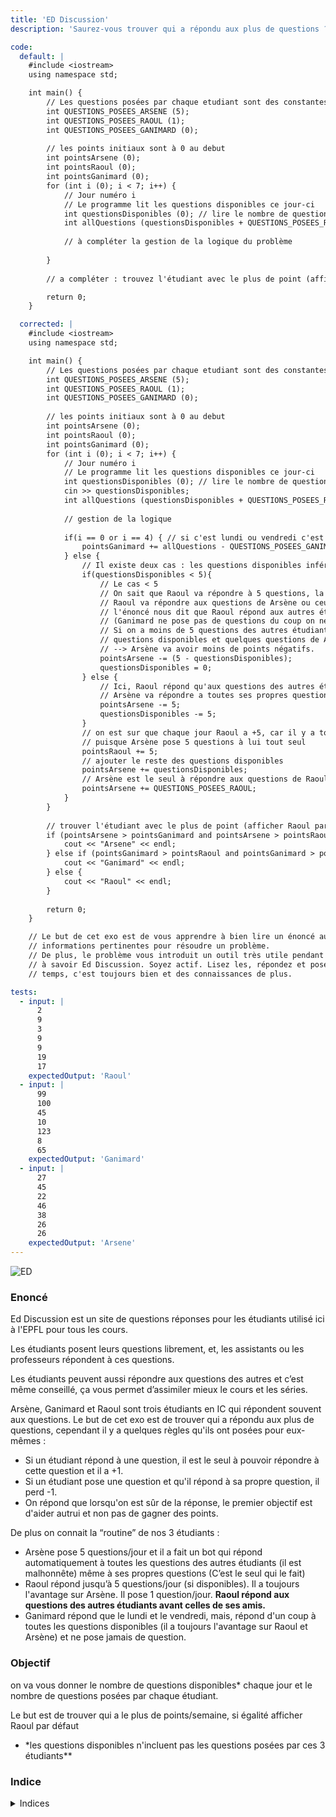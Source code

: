 ```yaml
---
title: 'ED Discussion'
description: 'Saurez-vous trouver qui a répondu aux plus de questions ?'

code:
  default: |
    #include <iostream>
    using namespace std;

    int main() {
        // Les questions posées par chaque etudiant sont des constantes
        int QUESTIONS_POSEES_ARSENE (5);
        int QUESTIONS_POSEES_RAOUL (1);
        int QUESTIONS_POSEES_GANIMARD (0);
        
        // les points initiaux sont à 0 au debut 
        int pointsArsene (0); 
        int pointsRaoul (0);
        int pointsGanimard (0);
        for (int i (0); i < 7; i++) {
            // Jour numéro i
            // Le programme lit les questions disponibles ce jour-ci
            int questionsDisponibles (0); // lire le nombre de questions disponibles ce jour la
            int allQuestions (questionsDisponibles + QUESTIONS_POSEES_RAOUL + QUESTIONS_POSEES_GANIMARD + QUESTIONS_POSEES_ARSENE);
            
            // à compléter la gestion de la logique du problème
            
        }
        
        // a compléter : trouvez l'étudiant avec le plus de point (afficher Raoul par défaut en cas d'égalité)

        return 0;
    }

  corrected: |
    #include <iostream>
    using namespace std;

    int main() {
        // Les questions posées par chaque etudiant sont des constantes
        int QUESTIONS_POSEES_ARSENE (5);
        int QUESTIONS_POSEES_RAOUL (1);
        int QUESTIONS_POSEES_GANIMARD (0);
        
        // les points initiaux sont à 0 au debut 
        int pointsArsene (0); 
        int pointsRaoul (0);
        int pointsGanimard (0);
        for (int i (0); i < 7; i++) {
            // Jour numéro i
            // Le programme lit les questions disponibles ce jour-ci
            int questionsDisponibles (0); // lire le nombre de questions disponibles ce jour la
            cin >> questionsDisponibles;
            int allQuestions (questionsDisponibles + QUESTIONS_POSEES_RAOUL + QUESTIONS_POSEES_GANIMARD + QUESTIONS_POSEES_ARSENE);
            
            // gestion de la logique
        
            if(i == 0 or i == 4) { // si c'est lundi ou vendredi c'est Ganimard qui répond à toutes les questions
                pointsGanimard += allQuestions - QUESTIONS_POSEES_GANIMARD;
            } else {
                // Il existe deux cas : les questions disponibles inférieur à 5 et les questions dispo supérieurs ou égale à 5
                if(questionsDisponibles < 5){
                    // Le cas < 5
                    // On sait que Raoul va répondre à 5 questions, la question qui se pose est  :
                    // Raoul va répondre aux questions de Arsène ou ceux des autres étudiants ?
                    // l'énoncé nous dit que Raoul répond aux autres étudiants avant celles de Raoul
                    // (Ganimard ne pose pas de questions du coup on ne le compte pas) 
                    // Si on a moins de 5 questions des autres étudiants, Raoul va répondre à toutes les
                    // questions disponibles et quelques questions de Arsène 
                    // --> Arsène va avoir moins de points négatifs.
                    pointsArsene -= (5 - questionsDisponibles);
                    questionsDisponibles = 0;
                } else {
                    // Ici, Raoul répond qu'aux questions des autres étudiants
                    // Arsène va répondre a toutes ses propres questions
                    pointsArsene -= 5;
                    questionsDisponibles -= 5;
                }
                // on est sur que chaque jour Raoul a +5, car il y a toujours 5 ou plus questions disponibles 
                // puisque Arsène pose 5 questions à lui tout seul
                pointsRaoul += 5;
                // ajouter le reste des questions disponibles
                pointsArsene += questionsDisponibles;
                // Arsène est le seul à répondre aux questions de Raoul si Ganimard ne le fait pas
                pointsArsene += QUESTIONS_POSEES_RAOUL;
            }
        }
        
        // trouver l'étudiant avec le plus de point (afficher Raoul par défaut en cas d'égalité)
        if (pointsArsene > pointsGanimard and pointsArsene > pointsRaoul) {
            cout << "Arsene" << endl;
        } else if (pointsGanimard > pointsRaoul and pointsGanimard > pointsArsene) {
            cout << "Ganimard" << endl;
        } else {
            cout << "Raoul" << endl;
        }
        
        return 0;
    }

    // Le but de cet exo est de vous apprendre à bien lire un énoncé aussi long et extraire toutes les 
    // informations pertinentes pour résoudre un problème.
    // De plus, le problème vous introduit un outil très utile pendant votre ba1 et votre parcours à l'EPFL en général
    // à savoir Ed Discussion. Soyez actif. Lisez les, répondez et posez des questions quand vous avez le  
    // temps, c'est toujours bien et des connaissances de plus.

tests:
  - input: |
      2
      9
      3
      9
      9
      19
      17
    expectedOutput: 'Raoul'
  - input: |
      99
      100
      45
      10
      123
      8
      65
    expectedOutput: 'Ganimard'
  - input: |
      27
      45
      22
      46
      38
      26
      26
    expectedOutput: 'Arsene'
---
```


![ED](/banner/ed.png)

### Enoncé

Ed Discussion est un site de questions réponses pour les étudiants utilisé ici à l'EPFL pour tous les cours.

Les étudiants posent leurs questions librement, et, les assistants ou les professeurs répondent à ces questions.

Les étudiants peuvent aussi répondre aux questions des autres et c’est même conseillé, ça vous permet d’assimiler mieux le cours et les séries.

Arsène, Ganimard et Raoul sont trois étudiants en IC qui répondent souvent aux questions. Le but de cet exo est de trouver qui a répondu aux plus de questions, cependant il y a quelques règles qu'ils ont posées pour eux-mêmes :

- Si un étudiant répond à une question, il est le seul à pouvoir répondre à cette question et il a +1.
- Si un étudiant pose une question et qu'il répond à sa propre question, il perd -1.
- On répond que lorsqu'on est sûr de la réponse, le premier objectif est d'aider autrui et non pas de gagner des points.

De plus on connait la “routine” de nos 3 étudiants :

- Arsène pose 5 questions/jour et il a fait un bot qui répond automatiquement à toutes les questions des autres étudiants (il est malhonnête) même à ses propres questions (C’est le seul qui le fait)
- Raoul répond jusqu’à 5 questions/jour (si disponibles). Il a toujours l'avantage sur Arsène. Il pose 1 question/jour. **Raoul répond aux questions des autres étudiants avant celles de ses amis.**
- Ganimard répond que le lundi et le vendredi, mais, répond d'un coup à toutes les questions disponibles (il a toujours l'avantage sur Raoul et Arsène) et ne pose jamais de question.

### Objectif

on va vous donner le nombre de questions disponibles\* chaque jour et le nombre de questions posées par chaque étudiant.

Le but est de trouver qui a le plus de points/semaine, si égalité afficher Raoul par défaut

- \*les questions disponibles n'incluent pas les questions posées par ces 3 étudiants\*\*

### Indice

<details>
  <summary>Indices</summary>
    1. `i` représente le numéro du jour de la semaine… ! `0` est donc Lundi, `1` Mardi, etc.
    2. le 3ème indice est un spoiler, prenez une feuille et un stylo et réfléchissez plus amplement à ce problème (piste : lisez bien l’énoncé, divisez les situations par étudiant, par jour et étudiez les dépendances qui existent entre les différents facteurs de l’exercice…)
    3. Il y a plusieurs cas à gérer :
    - le cas du Lundi et du Vendredi, où Ganimard seulement répond
    - sinon
        - Raoul a chaque jour (=/= Lundi, Vendredi) 5 points. Pourquoi ? son ami Arsène pose chaque jour 5 questions et Raoul a l’avantage sur Arsène (c.-à-d. il répond avant lui), donc il est sur d’avoir les 5 points chaque jour (=/= Lundi, Vendredi) malgré toutes les conditions.
        - dans le cas où le nombre de questions disponibles est inférieur à 5 (dans ce cas Arsène va répondre à une partie de ses propres questions, points négatifs !)
        - dans le cas où le nombre de questions disponibles est plus que 5, alors Arsène va répondre à ses 5 questions (points négatifs !) + le reste (les questions restantes après que Raoul ait répondu sur les 5 questions)  des “questions disponibles” (points positifs !)

</details>
